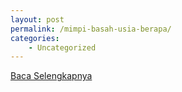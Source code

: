 ```yaml
---
layout: post
permalink: /mimpi-basah-usia-berapa/
categories:
    - Uncategorized
---
```


[Baca Selengkapnya](/01)